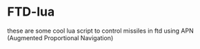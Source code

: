 # FTD-lua
these are some cool lua script to control missiles in ftd using APN (Augmented Proportional Navigation)